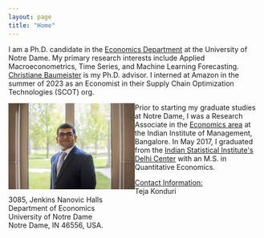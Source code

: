 ```yaml
---
layout: page
title: "Home"
---
```

I am a Ph.D. candidate in the [Economics Department](https://economics.nd.edu) at the University of Notre Dame. My primary research interests include Applied Macroeconometrics, Time Series, and Machine Learning Forecasting. [Christiane Baumeister](https://sites.google.com/site/cjsbaumeister/home) is my Ph.D. advisor. I interned at Amazon in the summer of 2023 as an Economist in their Supply Chain Optimization Technologies (SCOT) org.

<img src="https://raw.githubusercontent.com/angrymanxiii/angrymanxiii.github.io/master/uploads/prof_headshot_for_website.jpeg" width="50%" height="50%" align="left">

Prior to starting my graduate studies at Notre Dame, I was a Research Associate in the [Economics area](https://www.iimb.ac.in/economics-area) at the Indian Institute of Management, Bangalore. In May 2017, I graduated from the [Indian Statistical Institute's Delhi Center](https://www.isid.ac.in/epu/) with an M.S. in Quantitative Economics.

<ins>Contact Information:</ins><br>
Teja Konduri<br>
3085, Jenkins Nanovic Halls<br>
Department of Economics<br>
University of Notre Dame<br>
Notre Dame, IN 46556, USA.
